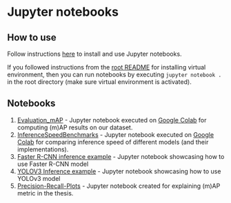 # Jupyter notebooks


## How to use

Follow instructions [here](https://jupyter.org/install) to install and use Jupyter notebooks. 

If you followed instructions from the [root README](https://github.com/martinGalajdaSchool/object-detection/blob/master/README.md) for installing virtual environment, then you can run notebooks by executing `jupyter notebook .`  in the root directory (make sure virtual environment is activated).

## Notebooks
1. [Evaluation_mAP](https://github.com/martinGalajdaSchool/object-detection/blob/master/notebooks/Evaluation_mAP.ipynb) - Jupyter notebook executed on [Google Colab](https://colab.research.google.com/drive/1RbCVNdHwZFEoXdh-X8GYZI_wzJy_HzS0) for computing (m)AP results on our dataset.
2. [InferenceSpeedBenchmarks](https://github.com/martinGalajdaSchool/object-detection/blob/master/notebooks/InferenceSpeedBenchmarks.ipynb) - Jupyter notebook executed on [Google Colab](https://colab.research.google.com/drive/1jayKqCWyNg0I0sUcmAddxGz8CWRVIqKJ) for comparing inference speed of different models (and their implementations).
3. [Faster R-CNN inference example](https://github.com/martinGalajdaSchool/object-detection/blob/master/notebooks/Faster%20R-CNN%20Inference%20example.ipynb) - Jupyter notebook showcasing how to use Faster R-CNN model
4. [YOLOV3 Inference example](https://github.com/martinGalajdaSchool/object-detection/blob/master/notebooks/YOLOv3%20Inference%20example.ipynb) - Jupyter notebook showcasing how to use YOLOv3 model
5. [Precision-Recall-Plots](https://github.com/martinGalajdaSchool/object-detection/blob/master/notebooks/Precision-Recall-Plots.ipynb) - Jupyter notebook created for explaining (m)AP metric in the thesis.

